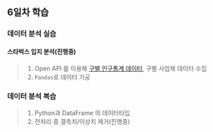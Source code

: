 ## 6일차 학습

### 데이터 분석 실습

#### 스타벅스 입지 분석(진행중)
> 1. Open API 를 이용해 [구별 인구통계 데이터](https://data.seoul.go.kr/dataList/419/S/2/datasetView.do), 구별 사업체 데이터 수집
> 2. `Pandas`로  데이터 가공

### 데이터 분석 복습
> 1. Python과 DataFrame 의 데이터타입 
> 2. 전처리 중 결측치/이상치 제거(진행중)